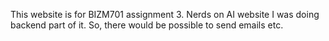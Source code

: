 This website is for BIZM701 assignment 3.
Nerds on AI website
I was doing backend part of it. So, there would be possible to send emails etc.
